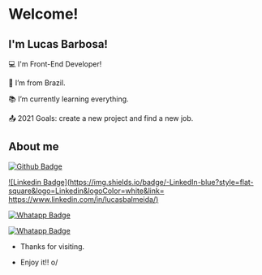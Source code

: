 # Welcome!

## I'm Lucas Barbosa!

:computer: I'm Front-End Developer!

:house_with_garden:  I’m from Brazil.

:books:  I’m currently learning everything.

:outbox_tray: 2021 Goals: create a new project and find a new job.

## About me

[![Github Badge](https://img.shields.io/badge/-Github-000?style=flat-square&logo=Github&logoColor=white&link=https://github.com/LucasBarbosaAlmeida)](https://github.com/LucasBarbosaAlmeida)

[![Linkedin Badge](https://img.shields.io/badge/-LinkedIn-blue?style=flat-square&logo=Linkedin&logoColor=white&link= https://www.linkedin.com/in/lucasbalmeida/)](https://www.linkedin.com/in/lucasbalmeida/)

[![Whatapp Badge](https://img.shields.io/badge/WhatsApp-25D366?style=for-the-badge&logo=whatsapp&logoColor=white)](https://www.linkedin.com/in/lucasbalmeida/)

[![Whatapp Badge](https://img.shields.io/badge/Gmail-D14836?style=for-the-badge&logo=gmail&logoColor=white)](https://www.linkedin.com/in/lucasbalmeida/)

  

- Thanks for visiting.

- Enjoy it!! o/

